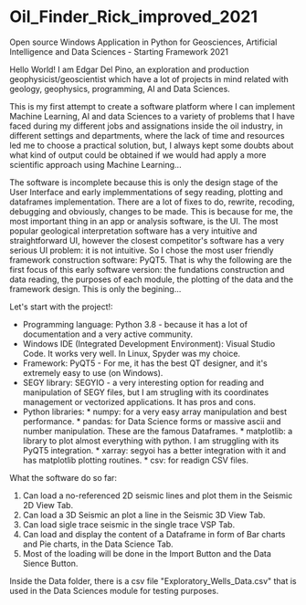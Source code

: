 # Oil_Finder_Rick_improved_2021
Open source Windows Application in Python for Geosciences, Artificial Intelligence and Data Sciences - Starting Framework 2021

Hello World!
I am Edgar Del Pino, an exploration and production geophysicist/geoscientist which have a lot of projects in mind related with
geology, geophysics, programming, AI and Data Sciences.

This is my first attempt to create a software platform where I can implement Machine Learning, AI and data Sciences to a variety
of problems that I have faced during my different jobs and assignations inside the oil industry, in different settings and departments, 
where the lack of time and resources led me to choose a practical solution, but, I always kept some doubts about what kind of output 
could be obtained if we would had apply a more scientific approach using Machine Learning...

The software is incomplete because this is only the design stage of the User Interface and early implemmentations of segy reading, 
plotting and dataframes implementation. There are a lot of fixes to do, rewrite, recoding, debugging and obviously, changes
to be made. This is because for me, the most important thing in an app or analysis software, is the UI. The most popular
geological interpretation software has a very intuitive and straightforward UI, however the closest competitor's software 
has a very serious UI problem: it is not intuitive. So I chose the most user friendly framework construction software: PyQT5.
That is why the following are the first focus of this early software version: the fundations construction and data reading, 
the purposes of each module, the plotting of the data and the framework design. This is only the begining... 


Let's start with the project!:

- Programming language: Python 3.8 - because it has a lot of documentation and a very active community.
- Windows IDE (Integrated Development Environment):  Visual Studio Code. It works very well. In Linux, Spyder was my choice.
- Framework: PyQT5 - For me, it has the best QT designer, and it's extremely easy to use (on Windows).
- SEGY library: SEGYIO - a very interesting option for reading and manipulation of SEGY files, but I am strugling with its 
                coordinates management or vectorized applications. It has pros and cons.
- Python libraries:
        * numpy: for a very easy array manipulation and best performance.
        * pandas: for Data Science forms or massive ascii and number manipulation. These are the famous Dataframes.
        * matplotlib: a library to plot almost everything with python. I am struggling with its PyQT5 integration.
        * xarray: segyoi has a better integration with it and has matplotlib plotting routines.
        * csv: for readign CSV  files.


What the software do so far:
1) Can load a no-referenced 2D seismic lines and plot them in the Seismic 2D View Tab.
2) Can load a 3D Seismic an plot a line in the Seismic 3D View Tab.
3) Can load sigle trace seismic in the single trace VSP Tab.
4) Can load and display the content of a Dataframe in form of Bar charts and Pie charts, in the Data Science Tab.
5) Most of the loading will be done in the Import Button and the Data Sience Button.


Inside the Data folder, there is a csv file "Exploratory_Wells_Data.csv" that is used in the Data Sciences module for
testing purposes.
